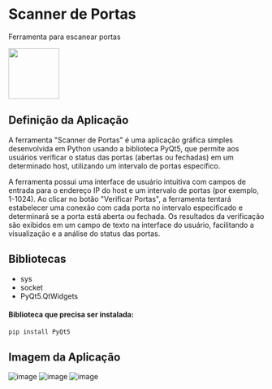 # Scanner de Portas
Ferramenta para escanear portas 

<img src="https://cdn.jsdelivr.net/gh/devicons/devicon/icons/python/python-original.svg" width="100" heigth="100"  />  

## Definição da Aplicação
A ferramenta "Scanner de Portas" é uma aplicação gráfica simples desenvolvida em Python usando a biblioteca PyQt5, que permite aos usuários verificar o status das portas (abertas ou fechadas) em um determinado host, utilizando um intervalo de portas específico.

A ferramenta possui uma interface de usuário intuitiva com campos de entrada para o endereço IP do host e um intervalo de portas (por exemplo, 1-1024). Ao clicar no botão "Verificar Portas", a ferramenta tentará estabelecer uma conexão com cada porta no intervalo especificado e determinará se a porta está aberta ou fechada. Os resultados da verificação são exibidos em um campo de texto na interface do usuário, facilitando a visualização e a análise do status das portas.

## Bibliotecas
<ul>
    <li>sys</li>
    <li>socket</li>
    <li>PyQt5.QtWidgets</li>
</ul>

#### Biblioteca que precisa ser instalada:
```bash
pip install PyQt5
```
## Imagem da Aplicação
![image](https://user-images.githubusercontent.com/101942554/229948633-790f13ce-e63b-4c92-bfda-70c201f8b541.png)
![image](https://user-images.githubusercontent.com/101942554/229963445-dda305f2-873e-4b50-b55f-ce5fddf6a799.png)
![image](https://user-images.githubusercontent.com/101942554/229964942-860580ac-960d-44ca-89df-0b488f6d4135.png)




